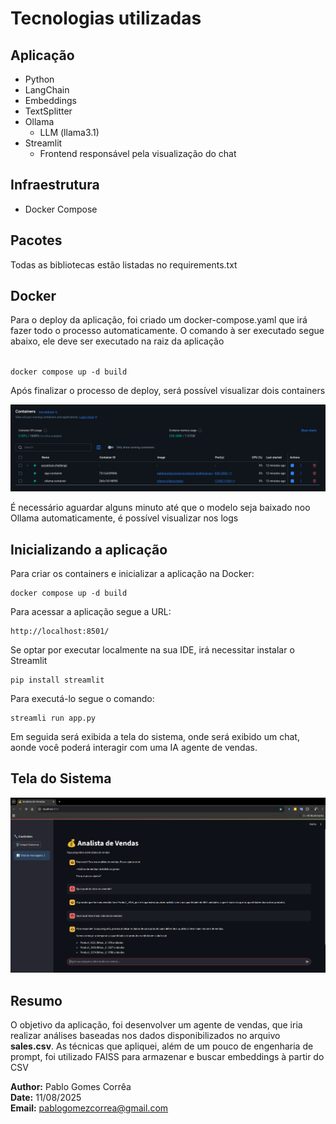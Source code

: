 # Tecnologias utilizadas

## Aplicação
* Python
* LangChain
* Embeddings
* TextSplitter
* Ollama
  * LLM (llama3.1)
* Streamlit
  * Frontend responsável pela visualização do chat

## Infraestrutura
* Docker Compose

## Pacotes
Todas as bibliotecas estão listadas no requirements.txt 

## Docker
Para o deploy da aplicação, foi criado um docker-compose.yaml que irá fazer 
todo o processo automaticamente. O comando à ser executado segue abaixo, ele deve ser
executado na raiz da aplicação

<code>
docker compose up -d build
</code>

Após finalizar o processo de deploy, será possível visualizar dois containers

![img.png](img.png)

É necessário aguardar alguns minuto até que o modelo seja baixado noo Ollama automaticamente, 
é possível visualizar nos logs

## Inicializando a aplicação
Para criar os containers e inicializar a aplicação na Docker:

```
docker compose up -d build
```
Para acessar a aplicação segue a URL:
```
http://localhost:8501/
```

Se optar por executar localmente na sua IDE, irá necessitar instalar o Streamlit
```
pip install streamlit
```
Para executá-lo segue o comando:
```
streamli run app.py
```

Em seguida será exibida a tela do sistema, onde será exibido um chat, 
aonde você poderá interagir com uma IA agente de vendas.

## Tela do Sistema
![img_1.png](img_1.png)

## Resumo
O objetivo da aplicação, foi desenvolver um agente de vendas, que iria realizar análises baseadas nos 
dados disponibilizados no arquivo **sales.csv**.
As técnicas que apliquei, além de um pouco de engenharia de prompt, 
foi utilizado FAISS para armazenar e buscar embeddings à partir do CSV 

**Author:** Pablo Gomes Corrêa  
**Date:** 11/08/2025  
**Email:** pablogomezcorrea@gmail.com
